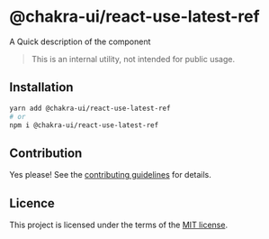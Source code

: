 # @chakra-ui/react-use-latest-ref

A Quick description of the component

> This is an internal utility, not intended for public usage.

## Installation

```sh
yarn add @chakra-ui/react-use-latest-ref
# or
npm i @chakra-ui/react-use-latest-ref
```

## Contribution

Yes please! See the
[contributing guidelines](https://github.com/chakra-ui/chakra-ui/blob/master/CONTRIBUTING.md)
for details.

## Licence

This project is licensed under the terms of the
[MIT license](https://github.com/chakra-ui/chakra-ui/blob/master/LICENSE).
